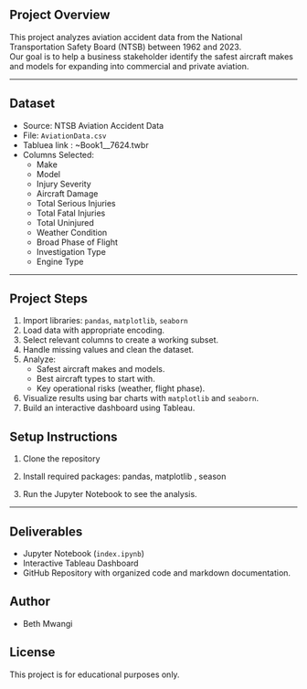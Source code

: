 
## Project Overview
This project analyzes aviation accident data from the National Transportation Safety Board (NTSB) between 1962 and 2023.  
Our goal is to help a business stakeholder identify the safest aircraft makes and models for expanding into commercial and private aviation.

---

## Dataset
- Source: NTSB Aviation Accident Data
- File: `AviationData.csv`
- Tabluea link : ~Book1__7624.twbr
- Columns Selected:
  - Make
  - Model
  - Injury Severity
  - Aircraft Damage
  - Total Serious Injuries
  - Total Fatal Injuries
  - Total Uninjured
  - Weather Condition
  - Broad Phase of Flight
  - Investigation Type
  - Engine Type

---

## Project Steps
1. Import libraries: `pandas`, `matplotlib`, `seaborn`
2. Load data with appropriate encoding.
3. Select relevant columns to create a working subset.
4. Handle missing values and clean the dataset.
5. Analyze:
   - Safest aircraft makes and models.
   - Best aircraft types to start with.
   - Key operational risks (weather, flight phase).
6. Visualize results using bar charts with `matplotlib` and `seaborn`.
7. Build an interactive dashboard using Tableau.



## Setup Instructions
1. Clone the repository
2. Install required packages:
    pandas, matplotlib , season
    
    
3. Run the Jupyter Notebook to see the analysis.

---

## Deliverables
- Jupyter Notebook (`index.ipynb`)
- Interactive Tableau Dashboard
- GitHub Repository with organized code and markdown documentation.



## Author
- Beth Mwangi



## License
This project is for educational purposes only.
